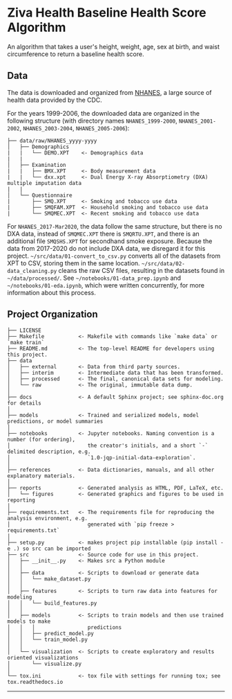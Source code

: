 Ziva Health Baseline Health Score Algorithm
==============================

An algorithm that takes a user's height, weight, age, sex at birth, and waist circumference to return a baseline health score.

## Data
The data is downloaded and organized from [NHANES](https://wwwn.cdc.gov/nchs/nhanes/Default.aspx), a large source of health data provided by the CDC.

For the years 1999-2006, the downloaded data are organized in the following structure (with directory names `NHANES_1999-2000`, `NHANES_2001-2002`, `NHANES_2003-2004`, `NHANES_2005-2006`):

    ├── data/raw/NHANES_yyyy-yyyy
    │   ├── Demographics
    |   |   └── DEMO.XPT    <- Demographics data
    |   |
    │   ├── Examination
    |   |   ├── BMX.XPT     <- Body measurement data
    |   |   └── dxx.xpt     <- Dual Energy X-ray Absorptiometry (DXA) multiple imputation data
    |   |
    │   └── Questionnaire
    |       ├── SMQ.XPT     <- Smoking and tobacco use data
    |       ├── SMQFAM.XPT  <- Household smoking and tobacco use data
    |       └── SMQMEC.XPT  <- Recent smoking and tobacco use data
    
For `NHANES_2017-Mar2020`, the data follow the same structure, but there is no DXA data, instead of `SMQMEC.XPT` there is `SMQRTU.XPT`, and there is an additional file `SMQSHS.XPT` for secondhand smoke exposure. Because the data from 2017-2020 do not include DXA data, we disregard it for this project. `~/src/data/01-convert_to_csv.py` converts all of the datasets from XPT to CSV, storing them in the same location. `~/src/data/02-data_cleaning.py` cleans the raw CSV files, resulting in the datasets found in `~/data/processed/`. See `~/notebooks/01-data_prep.ipynb` and `~/notebooks/01-eda.ipynb`, which were written concurrently, for more information about this process.



Project Organization
------------

    ├── LICENSE
    ├── Makefile           <- Makefile with commands like `make data` or `make train`
    ├── README.md          <- The top-level README for developers using this project.
    ├── data
    │   ├── external       <- Data from third party sources.
    │   ├── interim        <- Intermediate data that has been transformed.
    │   ├── processed      <- The final, canonical data sets for modeling.
    │   └── raw            <- The original, immutable data dump.
    │
    ├── docs               <- A default Sphinx project; see sphinx-doc.org for details
    │
    ├── models             <- Trained and serialized models, model predictions, or model summaries
    │
    ├── notebooks          <- Jupyter notebooks. Naming convention is a number (for ordering),
    │                         the creator's initials, and a short `-` delimited description, e.g.
    │                         `1.0-jqp-initial-data-exploration`.
    │
    ├── references         <- Data dictionaries, manuals, and all other explanatory materials.
    │
    ├── reports            <- Generated analysis as HTML, PDF, LaTeX, etc.
    │   └── figures        <- Generated graphics and figures to be used in reporting
    │
    ├── requirements.txt   <- The requirements file for reproducing the analysis environment, e.g.
    │                         generated with `pip freeze > requirements.txt`
    │
    ├── setup.py           <- makes project pip installable (pip install -e .) so src can be imported
    ├── src                <- Source code for use in this project.
    │   ├── __init__.py    <- Makes src a Python module
    │   │
    │   ├── data           <- Scripts to download or generate data
    │   │   └── make_dataset.py
    │   │
    │   ├── features       <- Scripts to turn raw data into features for modeling
    │   │   └── build_features.py
    │   │
    │   ├── models         <- Scripts to train models and then use trained models to make
    │   │   │                 predictions
    │   │   ├── predict_model.py
    │   │   └── train_model.py
    │   │
    │   └── visualization  <- Scripts to create exploratory and results oriented visualizations
    │       └── visualize.py
    │
    └── tox.ini            <- tox file with settings for running tox; see tox.readthedocs.io


--------


